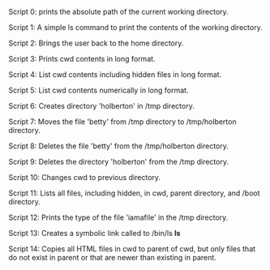 Script 0: prints the absolute path of the current working directory.

Script 1: A simple ls command to print the contents of the working directory.

Script 2: Brings the user back to the home directory.

Script 3: Prints cwd contents in long format.

Script 4: List cwd contents including hidden files in long format.

Script 5: List cwd contents numerically in long format.

Script 6: Creates directory 'holberton' in /tmp directory.

Script 7: Moves the file 'betty' from /tmp directory to /tmp/holberton directory.

Script 8: Deletes the file 'betty' from the /tmp/holberton directory.

Script 9: Deletes the directory 'holberton' from the /tmp directory.

Script 10: Changes cwd to previous directory.

Script 11: Lists all files, including hidden, in cwd, parent directory, and /boot directory.

Script 12: Prints the type of the file 'iamafile' in the /tmp directory. 

Script 13: Creates a symbolic link called to /bin/ls  __ls__

Script 14: Copies all HTML files in cwd to parent of cwd, but only files that do not exist in parent or that are newer than existing in parent.